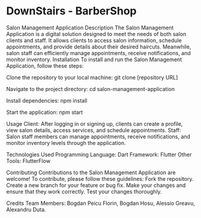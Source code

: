 # DownStairs - BarberShop
Salon Management Application 
Description 
The Salon Management Application is a digital solution designed to meet the needs of both salon clients and staff. It allows clients to access salon information, schedule appointments, and provide details about their desired haircuts. Meanwhile, salon staff can efficiently manage appointments, receive notifications, and monitor inventory. 
Installation To install and run the Salon Management Application, follow these steps:

Clone the repository to your local machine: 
git clone [repository URL] 

Navigate to the project directory: 
cd salon-management-application 

Install dependencies: 
npm install 

Start the application: 
npm start 

Usage 
Client: After logging in or signing up, clients can create a profile, view salon details, access services, and schedule appointments. 
Staff: Salon staff members can manage appointments, receive notifications, and monitor inventory levels through the application. 

Technologies Used 
Programming Language: Dart 
Framework: Flutter 
Other Tools: FlutterFlow 

Contributing Contributions to the Salon Management Application are welcome! To contribute, please follow these guidelines: 
Fork the repository. 
Create a new branch for your feature or bug fix. 
Make your changes and ensure that they work correctly. 
Test your changes thoroughly. 

Credits Team Members: Bogdan Peicu Florin, Bogdan Hosu, Alessio Greavu, Alexandru Duta.

